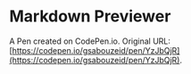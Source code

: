 # Markdown Previewer

A Pen created on CodePen.io. Original URL: [https://codepen.io/gsabouzeid/pen/YzJbQjR](https://codepen.io/gsabouzeid/pen/YzJbQjR).

